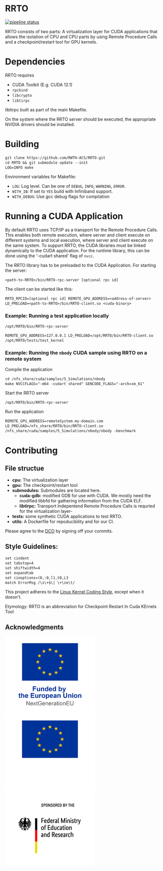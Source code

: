 # RRTO

[![pipeline status](https://git.rwth-aachen.de/acs/public/virtualization/RRTO-ci/badges/master/pipeline.svg)](https://git.rwth-aachen.de/acs/public/virtualization/RRTO-ci/-/commits/master)

RRTO consists of two parts: A virtualization layer for CUDA applications that allows the isolation of CPU and CPU parts by using Remote Procedure Calls and a checkpoint/restart tool for GPU kernels.

# Dependencies
RRTO requires
- CUDA Toolkit (E.g. CUDA 12.1)
- `rpcbind`
- `libcrypto`
- `libtirpc`

libtirpc built as part of the main Makefile.

On the system where the RRTO server should be executed, the appropriate NVIDIA drivers should be installed.

# Building

```
git clone https://github.com/RWTH-ACS/RRTO.git
cd RRTO && git submodule update --init
LOG=INFO make
```

Environment variables for Makefile:
- `LOG`: Log level. Can be one of `DEBUG`, `INFO`, `WARNING`, `ERROR`.
- `WITH_IB`: If set to `YES` build with Infiniband support.
- `WITH_DEBUG`: Use gcc debug flags for compilation

# Running a CUDA Application
By default RRTO uses TCP/IP as a transport for the Remote Procedure Calls. This enables both remote execution, where server and client execute on different systems and local execution, where server and client execute on the same system.
To support RRTO, the CUDA libraries must be linked dynamically to the CUDA application. For the runtime library, this can be done using the '-cudart shared' flag of `nvcc`. 

The RRTO library has to be preloaded to the CUDA Application.
For starting the server:
```
<path-to-RRTO>/bin/RRTO-rpc-server [optional rpc id]
```
The client can be started like this:
```
RRTO_RPCID=[optional rpc id] REMOTE_GPU_ADDRESS=<address-of-server> LD_PRELOAD=<path-to-RRTO>/bin/RRTO-client.so <cuda-binary>
```

### Example: Running a test application locally
```
/opt/RRTO/bin/RRTO-rpc-server
```
```
REMOTE_GPU_ADDRESS=127.0.0.1 LD_PRELOAD=/opt/RRTO/bin/RRTO-client.so /opt/RRTO/tests/test_kernel
```

### Example: Running the `nbody` CUDA sample using RRTO on a remote system
Compile the application
```
cd /nfs_share/cuda/samples/5_Simulations/nbody
make NVCCFLAGS="-m64 -cudart shared" GENCODE_FLAGS="-arch=sm_61"
```
Start the RRTO server
```
/opt/RRTO/bin/RRTO-rpc-server
```
Run the application
```
REMOTE_GPU_ADDRESS=remoteSystem.my-domain.com LD_PRELOAD=/nfs_share/RRTO/bin/RRTO-client.so /nfs_share/cuda/samples/5_Simulations/nbody/nbody -benchmark
```


# Contributing

## File structue
* **cpu:** The virtualization layer
* **gpu:** The checkpoint/restart tool
* **submodules:** Submodules are located here.
    * **cuda-gdb:** modified GDB for use with CUDA. We mostly need the modified libbfd for gathering information from the CUDA ELF.
    * **libtirpc:** Transport Indepentend Remote Procedure Calls is requried for the virtualization layer-
* **tests:** some synthetic CUDA applications to test RRTO.
* **utils:** A Dockerfile for repoducibility and for our CI.

Please agree to the [DCO](DCO.md) by signing off your commits.

## Style Guidelines:
```
set cindent
set tabstop=4
set shiftwidth=4
set expandtab
set cinoptions=(0,:0,l1,t0,L3
match ErrorMsg /\s\+$\| \+\ze\t/
```

This project adheres to the [Linux Kernel Coding Style](https://www.kernel.org/doc/html/v4.10/process/coding-style.html), except when it doesn't.

Etymology: RRTO is an abbreviation for Checkpoint Restart In Cuda KErnels Tool

## Acknowledgments

<p>
    <img src="assets/EN_Funded_by_European_Union_vert_RGB_POS.png#gh-light-mode-only" height="250" alt="Funded by the European Union—NextGenerationEU" />
    <img src="assets/EN_Funded_by_European_Union_vert_RGB_NEG.png#gh-dark-mode-only" height="250" alt="Funded by the European Union—NextGenerationEU" />
    <img src="assets/bmbf_internet_in_farbe_en.jpg" height="250" alt="Sponsored by the Federal Ministry of Education and Research" />
</p>
